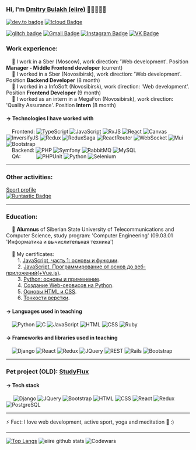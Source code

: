 ### Hi, I'm <a href="https://vk.com/eiire">Dmitry Bulakh (eiire)</a> 👋🏼👨🏻‍💻
[![dev.to badge](https://img.shields.io/badge/-eiire-%230177B5?style=flat&logo=linkedin)](https://www.linkedin.com/in/eiire/)
[![Icloud Badge](https://img.shields.io/badge/-Email-blue?style=flat-square&logo=Gmail&logoColor=white&link=mailto:eiire@icloud.com)](mailto:eiire@icloud.com)

[![glitch badge](https://img.shields.io/badge/-eiire-fff?style=flat&logo=facebook)](https://www.facebook.com/profile.php?id=100005093769038)
[![Gmail Badge](https://img.shields.io/badge/-Gmail-c14438?style=flat-square&logo=Gmail&logoColor=white&link=mailto:bulax.d.2101@gmail.com)](mailto:bulax.d.2101@gmail.com)
[![Instagram Badge](https://img.shields.io/badge/-Instagram-c14438?style=flat-square&logo=Instagram&logoColor=white&link=https://www.instagram.com/__eiire/)](https://www.instagram.com/__eiire/)
[![VK Badge](https://img.shields.io/badge/-VK-blue?style=flat-square&logo=VK&logoColor=white&link=https://vk.com/eiire)](https://vk.com/eiire)

### Work experience:
&nbsp;&nbsp;&nbsp;&nbsp;:hammer: I work in a Sber (Moscow), work direction: 'Web development'. Position <b>Manager - Middle Frontend developer</b> (current)<br/>
&nbsp;&nbsp;&nbsp;&nbsp;:hammer: I worked in a Sber (Novosibirsk), work direction: 'Web development'. Position <b>Backend Developer</b> (8 month)<br/>
&nbsp;&nbsp;&nbsp;&nbsp;:hammer: I worked in a InfoSoft (Novosibirsk), work direction: 'Web development'. Position <b>Frontend Developer</b> (9 month)<br/>
&nbsp;&nbsp;&nbsp;&nbsp;:hammer: I worked as an intern in a MegaFon (Novosibirsk), work direction: 'Quality Assurance'. Position <b>Intern</b> (8 month)<br/>

#### → Technologies I have worked with 
&nbsp;&nbsp;&nbsp;&nbsp;Frontend: 
![TypeScript](https://img.shields.io/badge/-TypeScript-blue?&logo=TypeScript&logoColor=white)
![JavaScript](https://img.shields.io/badge/-JavaScript-F5ED2F?&logo=JavaScript&logoColor=black)
![RxJS](https://img.shields.io/badge/-RxJS-444?&logo=reactivex&logoColor=b7178c)
![React](https://img.shields.io/badge/-React-2D2D2D?&logo=React)
![Canvas](https://img.shields.io/badge/-Canvas-6D6D6D?&logo=Canvas)
![InversifyJS](https://img.shields.io/badge/-InversifyJS-fff?&logo=InversifyJS)
![Redux](https://img.shields.io/badge/-Redux-fff?&logo=Redux&logoColor=6C09B5)
![ReduxSaga](https://img.shields.io/badge/-ReduxSaga-fff?&logo=ReduxSaga&logoColor=6C09B5)
![ReactRouter](https://img.shields.io/badge/-ReactRouter-fff?&logo=ReactRouter&logoColor=6C09B5)
![WebSocket](https://img.shields.io/badge/-WebSocket-fff?&logo=WebSocket)
![Mui](https://img.shields.io/badge/-Mui-fff?&logo=Mui&logoColor=blue)
![Bootstrap](https://img.shields.io/badge/-Bootstrap-fff?&logo=Bootstrap&logoColor=blue)
<br/>
&nbsp;&nbsp;&nbsp;&nbsp;Backend:
![PHP](https://img.shields.io/badge/-PHP-4F5B93?&logo=PHP&logoColor=fff)
![Symfony](https://img.shields.io/badge/-Symfony-gray?&logo=Symfony&logoColor=fff)
![RabbitMQ](https://img.shields.io/badge/-RabbitMQ-fff?&logo=RabbitMQ&logoColor=Orange)
![MySQL](https://img.shields.io/badge/-MySQL-fff?&logo=MySQL&logoColor=Orange)
<br/>
&nbsp;&nbsp;&nbsp;&nbsp;QA:&nbsp;&nbsp;&nbsp;&nbsp;&nbsp;&nbsp;&nbsp;&nbsp;&nbsp;&nbsp;
![PHPUnit](https://img.shields.io/badge/-PHPUnit-fff?&logo=PHPUnit)
![Python](https://img.shields.io/badge/-Python-fff?&logo=Python)
![Selenium](https://img.shields.io/badge/-Selenium-fff?&logo=Selenium)

<hr/>

### Other activities:
[Sport profile](https://www.runtastic.com/user/AR9XOM7WLDGI5ONU)
<br/>
[![Runtastic Badge](https://d1ki59phkeobjj.cloudfront.net/rt-ember/ember-cli-runtastic-commons/assets/adidas-runtastic-logo-084d29232873529229b9adf7af65c6b3.png)](https://www.runtastic.com/user/AR9XOM7WLDGI5ONU)

<hr/>

### Education:
&nbsp;&nbsp;&nbsp;&nbsp;:orange_book: <b>Alumnus</b> of Siberian State University of Telecommunications and Сomputer Science, study program: 'Computer Engineering' (09.03.01 'Информатика и вычислительная техника')<br/>
<br/>
&nbsp;&nbsp;&nbsp;&nbsp;:orange_book: My certificates:<br/>
&nbsp;&nbsp;&nbsp;&nbsp;&nbsp;&nbsp;&nbsp;&nbsp;1. [JavaScript, часть 1: основы и функции](https://www.coursera.org/account/accomplishments/verify/66V4D25NFPMC).<br/>
&nbsp;&nbsp;&nbsp;&nbsp;&nbsp;&nbsp;&nbsp;&nbsp;2. [JavaScript. Программирование от основ до веб-приложений(+Vue.js)](https://stepik.org/cert/850379).<br/>
&nbsp;&nbsp;&nbsp;&nbsp;&nbsp;&nbsp;&nbsp;&nbsp;3. [Python: основы и применение](https://stepik.org/cert/294495).<br/>
&nbsp;&nbsp;&nbsp;&nbsp;&nbsp;&nbsp;&nbsp;&nbsp;4. [Создание Web-сервисов на Python](https://www.coursera.org/account/accomplishments/verify/D5EBQ9GV7QZ8).<br/>
&nbsp;&nbsp;&nbsp;&nbsp;&nbsp;&nbsp;&nbsp;&nbsp;5. [Основы HTML и CSS](https://www.coursera.org/account/accomplishments/verify/G65N78SNHDD6).<br/>
&nbsp;&nbsp;&nbsp;&nbsp;&nbsp;&nbsp;&nbsp;&nbsp;6. [Тонкости верстки](https://www.coursera.org/account/accomplishments/verify/K92TAC82HWW7).<br/>

#### → Languages used in teaching
&nbsp;&nbsp;&nbsp;&nbsp;![Python](https://img.shields.io/badge/-Python-blue?&logo=Python&logoColor=fff)
![C](https://img.shields.io/badge/-C-black?&logo=C)
![JavaScript](https://img.shields.io/badge/-JavaScript-fff?&logo=JavaScript&logoColor=F5ED2F)
![HTML](https://img.shields.io/badge/-HTML-fff?&logo=HTML5)
![CSS](https://img.shields.io/badge/-CSS-fff?&logo=CSS3&logoColor=blue)
![Ruby](https://img.shields.io/badge/-Ruby-fff?&logo=Ruby&logoColor=red)

#### → Frameworks and libraries used in teaching
&nbsp;&nbsp;&nbsp;&nbsp;![Django](https://img.shields.io/badge/-Django-green?&logo=Django&logoColor=fff)
![React](https://img.shields.io/badge/-React-fff?&logo=React)
![Redux](https://img.shields.io/badge/-Redux-fff?&logo=Redux&logoColor=6C09B5)
![JQuery](https://img.shields.io/badge/-JQuery-fff?&logo=JQuery&logoColor=blue)
![REST](https://img.shields.io/badge/-REST-fff?&logo=REST)
![Rails](https://img.shields.io/badge/-Rails-fff?&logo=Rails)
![Bootstrap](https://img.shields.io/badge/-Bootstrap-fff?&logo=Bootstrap&logoColor=blue)

<hr/>

### Pet project (OLD): [StudyFlux](https://studyflux.herokuapp.com/)
#### → Tech stack
&nbsp;&nbsp;&nbsp;&nbsp;
![Django](https://img.shields.io/badge/-Django-fff?&logo=Django&logoColor=green)
![JQuery](https://img.shields.io/badge/-JQuery-fff?&logo=JQuery&logoColor=blue)
![Bootstrap](https://img.shields.io/badge/-Bootstrap-fff?&logo=Bootstrap&logoColor=blue)
![HTML](https://img.shields.io/badge/-HTML-fff?&logo=HTML5)
![CSS](https://img.shields.io/badge/-CSS-fff?&logo=CSS3&logoColor=blue)
![React](https://img.shields.io/badge/-React-fff?&logo=React)
![Redux](https://img.shields.io/badge/-Redux-fff?&logo=Redux&logoColor=6C09B5)
![PostgreSQL](https://img.shields.io/badge/-PostgreSQL-fff?&logo=PostgreSQL&logoColor=Blue)

<hr/>

⚡ Fact: I love web development, active sport, yoga and meditation 🧡 :) <br/>

<hr/>

[![Top Langs](https://github-readme-stats.vercel.app/api/top-langs/?username=eiire&layout=compact&theme=tokyonight)](https://github.com/eiire/github-readme-stats)
![eiire github stats](https://github-readme-stats.vercel.app/api?username=eiire&show_icons=true&theme=tokyonight)
![Codewars](https://www.codewars.com/users/eiire/badges/large)
